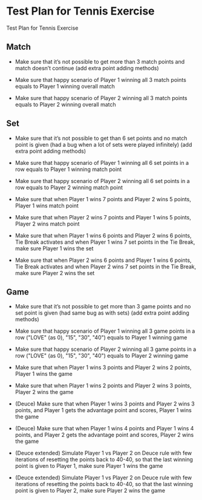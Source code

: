 # Test Plan for Tennis Exercise

Test Plan for Tennis Exercise

## Match
* Make sure that it’s not possible to get more than 3 match points and match doesn’t continue (add extra point adding methods)

* Make sure that happy scenario of Player 1 winning all 3 match points equals to Player 1 winning overall match

* Make sure that happy scenario of Player 2 winning all 3 match points equals to Player 2 winning overall match

## Set

* Make sure that it’s not possible to get than 6 set points and no match point is given (had a bug when a lot of sets were played infinitely) (add extra point adding methods)

* Make sure that happy scenario of Player 1 winning all 6 set points in a row equals to Player 1 winning match point

* Make sure that happy scenario of Player 2 winning all 6 set points in a row equals to Player 2 winning match point

* Make sure that when Player 1 wins 7 points and Player 2 wins 5 points, Player 1 wins match point

* Make sure that when Player 2 wins 7 points and Player 1 wins 5 points, Player 2 wins match point

* Make sure that when Player 1 wins 6 points and Player 2 wins 6 points, Tie Break activates and when Player 1 wins 7 set points in the Tie Break, make sure Player 1 wins the set

* Make sure that when Player 2 wins 6 points and Player 1 wins 6 points, Tie Break activates and when Player 2 wins 7 set points in the Tie Break, make sure Player 2 wins the set


## Game

* Make sure that it’s not possible to get more than 3 game points and no set point is given (had same bug as with sets) (add extra point adding methods)

* Make sure that happy scenario of Player 1 winning all 3 game points in a row ("LOVE" (as 0), "15", "30", "40") equals to Player 1 winning game

* Make sure that happy scenario of Player 2 winning all 3 game points in a row ("LOVE" (as 0), "15", "30", "40") equals to Player 2 winning game

* Make sure that when Player 1 wins 3 points and Player 2 wins 2 points, Player 1 wins the game

* Make sure that when Player 1 wins 2 points and Player 2 wins 3 points, Player 2 wins the game

* (Deuce) Make sure that when Player 1 wins 3 points and Player 2 wins 3 points, and Player 1 gets the advantage point and scores, Player 1 wins the game

* (Deuce) Make sure that when Player 1 wins 4 points and Player 1 wins 4 points, and Player 2 gets the advantage point and scores, Player 2 wins the game

* (Deuce extended) Simulate Player 1 vs Player 2 on Deuce rule with few iterations of resetting the points back to 40-40, so that the last winning point is given to Player 1, make sure Player 1 wins the game

* (Deuce extended) Simulate Player 1 vs Player 2 on Deuce rule with few iterations of resetting the points back to 40-40, so that the last winning point is given to Player 2, make sure Player 2 wins the game

